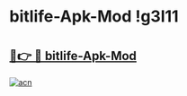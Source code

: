 # bitlife-Apk-Mod !g3l11

# <h2><a href="https://3f6yey.esa.edu.pl?title=bitlife-Apk-Mod&ref=g3l11">🔗👉 🔴 bitlife-Apk-Mod</a></h2>

[![acn](https://github.com/user-attachments/assets/0f9c940e-d8b0-45ae-aac7-cd30a18b3e1c)](https://3f6yey.esa.edu.pl?title=bitlife-Apk-Mod&ref=g3l11)

